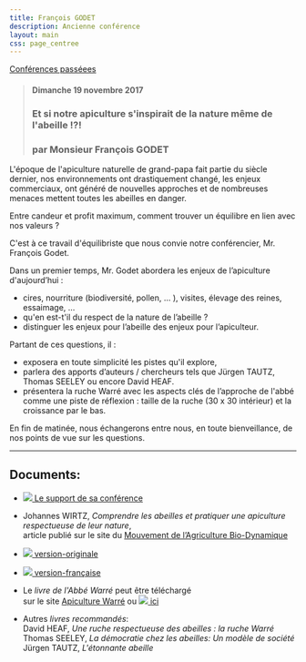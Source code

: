 ```yaml
---
title: François GODET
description: Ancienne conférence
layout: main
css: page_centree
---
```


[Conférences passéees](/agenda/conferences-passees/)  

> #### Dimanche 19 novembre 2017
> ### Et si notre apiculture s'inspirait de la nature même de l'abeille !?!
> ### par  Monsieur François GODET

L'époque de l'apiculture naturelle de grand-papa fait partie du siècle dernier, nos environnements ont drastiquement changé, les enjeux commerciaux, ont généré de nouvelles approches et de nombreuses menaces mettent toutes les abeilles en danger.

Entre candeur et profit maximum, comment trouver un équilibre en lien avec nos valeurs ?

C'est à ce travail d'équilibriste que nous convie notre conférencier, Mr. François Godet.

Dans un premier temps, Mr. Godet abordera les enjeux de l’apiculture d'aujourd’hui : 

* cires, nourriture (biodiversité, pollen, … ), visites, élevage des reines, essaimage, …
* qu'en est-t'il du respect de la nature de l’abeille ?
* distinguer les enjeux pour l’abeille des enjeux pour l’apiculteur. 

Partant de ces questions, il :

* exposera en toute simplicité les pistes qu'il explore,
* parlera des apports d’auteurs / chercheurs tels que Jürgen TAUTZ, Thomas SEELEY ou encore David HEAF.
* présentera la ruche Warré avec les aspects clés de l’approche de l'abbé comme une piste de réflexion : taille de la ruche (30 x 30 intérieur) et la croissance par le bas.

En fin de matinée, nous échangerons entre nous, en toute bienveillance, de nos points de vue sur les questions.

----

## Documents:

* [![](/static/img/pdf.jpg ) Le support de sa conférence](http://pdf.beequeen.be/agenda/conferences-passees/fgodet/17k29-apiculture-respectueuse.pdf)

* Johannes WIRTZ, *Comprendre les abeilles et pratiquer une apiculture respectueuse de leur nature*,  
   article publié sur le site du [Mouvement de l’Agriculture Bio-Dynamique](http://www.bio-dynamie.org/biodynamie/apiculture-en-biodynamie/)  
* [![](/static/img/pdf.jpg ) version-originale](http://pdf.beequeen.be/agenda/conferences-passees/fgodet/comprendre-les-abeilles-de.pdf)
* [![](/static/img/pdf.jpg ) version-française](http://pdf.beequeen.be/agenda/conferences-passees/fgodet/v2comprendre-les-abeilles-et-pratiquer-une-apiculture-respectueuse-de-leur-nature.pdf)

* Le *livre de l'Abbé Warré* peut être téléchargé  
sur le site [Apiculture Warré]( http://www.apiculture-warre.fr/telecharger-apiculture-pour-tous) ou 
 [![](/static/img/pdf.jpg ) ici ](http://pdf.beequeen.be/agenda/conferences-passees/fgodet/warre-apiculture-pour-tous-a4.pdf)

* Autres *livres recommandés*:  
David HEAF, *Une ruche respectueuse des abeilles : la ruche Warré*  
Thomas SEELEY, *La démocratie chez les abeilles: Un modèle de société*  
Jürgen TAUTZ, *L'étonnante abeille*  


